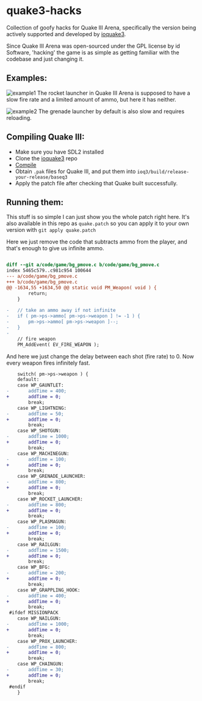 # quake3-hacks

Collection of goofy hacks for Quake III Arena, specifically the version being
actively supported and developed by [ioquake3](https://github.com/ioquake/ioq3).

Since Quake III Arena was open-sourced under the GPL license by id Software,
'hacking' the game is as simple as getting familiar with the codebase and just
changing it.

## Examples: 
![example1](example1.gif)
The rocket launcher in Quake III Arena is supposed to have a slow fire rate and
a limited amount of ammo, but here it has neither.

![example2](example2.gif)
The grenade launcher by default is also slow and requires reloading. 



## Compiling Quake III:
- Make sure you have SDL2 installed
- Clone the [ioquake3](https://github.com/ioquake/ioq3) repo
- [Compile](http://wiki.ioquake3.org/Building_ioquake3)
- Obtain `.pak` files for Quake III, and put them into `ioq3/build/release-your-release/baseq3`
- Apply the patch file after checking that Quake built successfully.

## Running them:


This stuff is so simple I can just show you the whole patch right here. It's
also available in this repo as `quake.patch` so you can apply it to your own
version with `git apply quake.patch`


Here we just remove the code that subtracts ammo from the player, and that's
enough to give us infinite ammo. 

```diff

diff --git a/code/game/bg_pmove.c b/code/game/bg_pmove.c
index 5465c579..c981c954 100644
--- a/code/game/bg_pmove.c
+++ b/code/game/bg_pmove.c
@@ -1634,55 +1634,50 @@ static void PM_Weapon( void ) {
 		return;
 	}
 
-	// take an ammo away if not infinite
-	if ( pm->ps->ammo[ pm->ps->weapon ] != -1 ) {
-		pm->ps->ammo[ pm->ps->weapon ]--;
-	}
-
 	// fire weapon
 	PM_AddEvent( EV_FIRE_WEAPON );
```

And here we just change the delay between each shot (fire rate) to 0. Now every
weapon fires infinitely fast.

```diff 
 	switch( pm->ps->weapon ) {
 	default:
 	case WP_GAUNTLET:
-		addTime = 400;
+		addTime = 0;
 		break;
 	case WP_LIGHTNING:
-		addTime = 50;
+		addTime = 0;
 		break;
 	case WP_SHOTGUN:
-		addTime = 1000;
+		addTime = 0;
 		break;
 	case WP_MACHINEGUN:
-		addTime = 100;
+		addTime = 0;
 		break;
 	case WP_GRENADE_LAUNCHER:
-		addTime = 800;
+		addTime = 0;
 		break;
 	case WP_ROCKET_LAUNCHER:
-		addTime = 800;
+		addTime = 0;
 		break;
 	case WP_PLASMAGUN:
-		addTime = 100;
+		addTime = 0;
 		break;
 	case WP_RAILGUN:
-		addTime = 1500;
+		addTime = 0;
 		break;
 	case WP_BFG:
-		addTime = 200;
+		addTime = 0;
 		break;
 	case WP_GRAPPLING_HOOK:
-		addTime = 400;
+		addTime = 0;
 		break;
 #ifdef MISSIONPACK
 	case WP_NAILGUN:
-		addTime = 1000;
+		addTime = 0;
 		break;
 	case WP_PROX_LAUNCHER:
-		addTime = 800;
+		addTime = 0;
 		break;
 	case WP_CHAINGUN:
-		addTime = 30;
+		addTime = 0;
 		break;
 #endif
 	}
```
